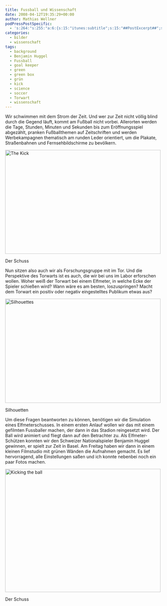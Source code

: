 ```yaml
---
title: Fussball und Wissenschaft
date: 2008-04-12T19:35:29+00:00
author: Mathias Wellner
podPressPostSpecific:
  - 's:264:"s:255:"a:6:{s:15:"itunes:subtitle";s:15:"##PostExcerpt##";s:14:"itunes:summary";s:15:"##PostExcerpt##";s:15:"itunes:keywords";s:17:"##WordPressCats##";s:13:"itunes:author";s:10:"##Global##";s:15:"itunes:explicit";s:7:"Default";s:12:"itunes:block";s:7:"Default";}";";'
categories:
  - bilder
  - wissenschaft
tags:
  - background
  - Benjamin Huggel
  - Fussball
  - goal keeper
  - green
  - green box
  - grün
  - kick
  - science
  - soccer
  - Torwart
  - wissenschaft
---
```

Wir schwimmen mit dem Strom der Zeit. Und wer zur Zeit nicht völlig blind durch die Gegend läuft, kommt am Fußball nicht vorbei. Allerorten werden die Tage, Stunden, Minuten und Sekunden bis zum Eröffnungsspiel abgezählt, pranken Fußballthemen auf Zeitschriften und werden Werbekampagnen thematisch am runden Leder orientiert, um die Plakate, Straßenbahnen und Fernsehbildschirme zu bevölkern.

<div style="width: 510px" class="wp-caption aligncenter">
  <a href="http://www.flickr.com/photos/mwellner/2407313255/"><img alt="The Kick" src="http://farm3.static.flickr.com/2054/2407313255_bf604530bc.jpg" title="The Kick" width="500" height="334" /></a>
  
  <p class="wp-caption-text">
    Der Schuss<br />
  </p>
</div>

Nun sitzen also auch wir als Forschungsgruppe mit im Tor. Und die Perspektive des Torwarts ist es auch, die wir bei uns im Labor erforschen wollen. Woher weiß der Torwart bei einem Elfmeter, in welche Ecke der Spieler schießen wird? Wann wäre es am besten, loszuspringen? Macht dem Torwart ein positiv oder negativ eingestelltes Publikum etwas aus?

<div style="width: 510px" class="wp-caption aligncenter">
  <a href="http://www.flickr.com/photos/mwellner/2407802922/"><img alt="Silhouettes" src="http://farm3.static.flickr.com/2056/2407802922_0049d3cfeb.jpg" title="Silhouettes" width="500" height="335" /></a>
  
  <p class="wp-caption-text">
    Silhouetten<br />
  </p>
</div>

Um diese Fragen beantworten zu können, benötigen wir die Simulation eines Elfmeterschusses. In einem ersten Anlauf wollen wir das mit einem gefilmten Fussballer machen, der dann in das Stadion reingesetzt wird. Der Ball wird animiert und fliegt dann auf den Betrachter zu. Als Elfmeter-Schützen konnten wir den Schweizer Nationalspieler Benjamin Huggel gewinnen, er spielt zur Zeit in Basel. Am Freitag haben wir dann in einem kleinen Filmstudio mit grünen Wänden die Aufnahmen gemacht. Es lief hervorragend, alle Einstellungen saßen und ich konnte nebenbei noch ein paar Fotos machen.

<div style="width: 510px" class="wp-caption aligncenter">
  <a href="http://www.flickr.com/photos/mwellner/2406915853/"><img alt="Kicking the ball" src="http://farm4.static.flickr.com/3122/2406915853_15e760a868.jpg" title="Kicking the ball" width="500" height="396" /></a>
  
  <p class="wp-caption-text">
    Der Schuss<br />
  </p>
</div>